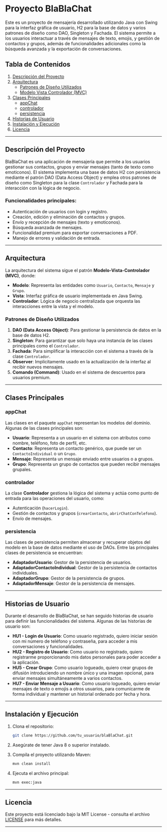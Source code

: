 # Proyecto BlaBlaChat

Este es un proyecto de mensajería desarrollado utilizando Java con Swing para la interfaz gráfica de usuario, H2 para la base de datos y varios patrones de diseño como DAO, Singleton y Fachada. El sistema permite a los usuarios interactuar a través de mensajes de texto, emojis, y gestión de contactos y grupos, además de funcionalidades adicionales como la búsqueda avanzada y la exportación de conversaciones.

## Tabla de Contenidos

1. [Descripción del Proyecto](#descripción-del-proyecto)
2. [Arquitectura](#arquitectura)
   - [Patrones de Diseño Utilizados](#patrones-de-diseño-utilizados)
   - [Modelo Vista Controlador (MVC)](#modelo-vista-controlador-mvc)
3. [Clases Principales](#clases-principales)
   - [appChat](#appchat)
   - [controlador](#controlador)
   - [persistencia](#persistencia)
4. [Historias de Usuario](#historias-de-usuario)
5. [Instalación y Ejecución](#instalación-y-ejecución)
6. [Licencia](#licencia)

---

## Descripción del Proyecto

BlaBlaChat es una aplicación de mensajería que permite a los usuarios gestionar sus contactos, grupos y enviar mensajes (tanto de texto como emoticonos). El sistema implementa una base de datos H2 con persistencia mediante el patrón DAO (Data Access Object) y emplea otros patrones de diseño como Singleton para la clase `Controlador` y Fachada para la interacción con la lógica de negocio.

### Funcionalidades principales:
- Autenticación de usuarios con login y registro.
- Creación, edición y eliminación de contactos y grupos.
- Envío y recepción de mensajes (texto y emoticonos).
- Búsqueda avanzada de mensajes.
- Funcionalidad premium para exportar conversaciones a PDF.
- Manejo de errores y validación de entrada.

---

## Arquitectura

La arquitectura del sistema sigue el patrón **Modelo-Vista-Controlador (MVC)**, donde:

- **Modelo**: Representa las entidades como `Usuario`, `Contacto`, `Mensaje` y `Grupo`.
- **Vista**: Interfaz gráfica de usuario implementada en Java Swing.
- **Controlador**: Lógica de negocio centralizada que orquesta las interacciones entre la vista y el modelo.

### Patrones de Diseño Utilizados

1. **DAO (Data Access Object)**: Para gestionar la persistencia de datos en la base de datos H2.
2. **Singleton**: Para garantizar que solo haya una instancia de las clases principales como el `Controlador`.
3. **Fachada**: Para simplificar la interacción con el sistema a través de la clase `Controlador`.
4. **Observer**: Implicitamente usado en la actualización de la interfaz al recibir nuevos mensajes.
5. **Comando (Command)**: Usado en el sistema de descuentos para usuarios premium.

---

## Clases Principales

### appChat

Las clases en el paquete `appChat` representan los modelos del dominio. Algunas de las clases principales son:

- **Usuario**: Representa a un usuario en el sistema con atributos como nombre, teléfono, foto de perfil, etc.
- **Contacto**: Representa un contacto genérico, que puede ser un `ContactoIndividual` o un `Grupo`.
- **Mensaje**: Representa un mensaje enviado entre usuarios o a grupos.
- **Grupo**: Representa un grupo de contactos que pueden recibir mensajes grupales.

### controlador

La clase **Controlador** gestiona la lógica del sistema y actúa como punto de entrada para las operaciones del usuario, como:

- Autenticación (`hacerLogin`).
- Gestión de contactos y grupos (`crearContacto`, `abrirChatConTelefono`).
- Envío de mensajes.

### persistencia

Las clases de persistencia permiten almacenar y recuperar objetos del modelo en la base de datos mediante el uso de DAOs. Entre las principales clases de persistencia se encuentran:

- **AdaptadorUsuario**: Gestor de la persistencia de usuarios.
- **AdaptadorContactoIndividual**: Gestor de la persistencia de contactos individuales.
- **AdaptadorGrupo**: Gestor de la persistencia de grupos.
- **AdaptadorMensaje**: Gestor de la persistencia de mensajes.

---

## Historias de Usuario

Durante el desarrollo de BlaBlaChat, se han seguido historias de usuario para definir las funcionalidades del sistema. Algunas de las historias de usuario son:

- **HU1 - Login de Usuario**: Como usuario registrado, quiero iniciar sesión con mi número de teléfono y contraseña, para acceder a mis conversaciones y funcionalidades.
- **HU2 - Registro de Usuario**: Como usuario no registrado, quiero registrarme proporcionando mis datos personales para poder acceder a la aplicación.
- **HU5 - Crear Grupo**: Como usuario logueado, quiero crear grupos de difusión introduciendo un nombre único y una imagen opcional, para enviar mensajes simultáneamente a varios contactos.
- **HU7 - Enviar Mensaje a Usuario**: Como usuario logueado, quiero enviar mensajes de texto o emojis a otros usuarios, para comunicarme de forma individual y mantener un historial ordenado por fecha y hora.

---

## Instalación y Ejecución

1. Clona el repositorio:

    ```bash
    git clone https://github.com/tu_usuario/blaBlaChat.git
    ```

2. Asegúrate de tener Java 8 o superior instalado.

3. Compila el proyecto utilizando Maven:

    ```bash
    mvn clean install
    ```

4. Ejecuta el archivo principal:

    ```bash
    mvn exec:java
    ```

---

## Licencia

Este proyecto está licenciado bajo la MIT License - consulta el archivo [LICENSE](LICENSE) para más detalles.

---

